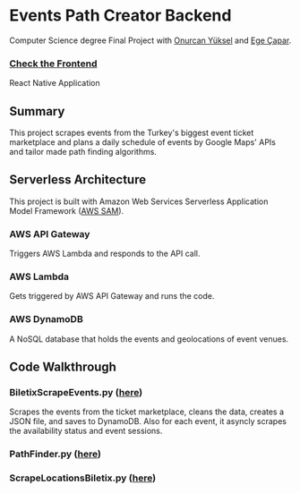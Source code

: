 # Events Path Creator Backend

Computer Science degree Final Project with [Onurcan Yüksel](https://github.com/onurcyksl) and [Ege Çapar](https://github.com/megecapar).

### [Check the Frontend]()

React Native Application

## Summary

This project scrapes events from the Turkey's biggest event ticket marketplace and plans a daily schedule of events by Google Maps' APIs and tailor made path finding algorithms.

## Serverless Architecture

This project is built with Amazon Web Services Serverless Application Model Framework ([AWS SAM](https://docs.aws.amazon.com/serverless-application-model/latest/developerguide/what-is-sam.html)).

### AWS API Gateway

Triggers AWS Lambda and responds to the API call.

### AWS Lambda

Gets triggered by AWS API Gateway and runs the code.

### AWS DynamoDB

A NoSQL database that holds the events and geolocations of event venues.

## Code Walkthrough

### BiletixScrapeEvents.py ([here](https://github.com/atuncer/EventsPathCreatorBackend/blob/main/BiletixScrapeEvents.py))

Scrapes the events from the ticket marketplace, cleans the data, creates a JSON file, and saves to DynamoDB. Also for each event, it asyncly scrapes the availability status and event sessions.

### PathFinder.py ([here](https://github.com/atuncer/EventsPathCreatorBackend/blob/main/PathFinder.py))

### ScrapeLocationsBiletix.py ([here](https://github.com/atuncer/EventsPathCreatorBackend/blob/main/ScrapeLocationsBiletix.py))
